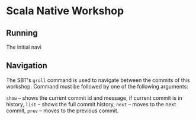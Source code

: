 # Scala Native Workshop

## Running

The initial navi

## Navigation

The SBT's `groll` command is used to navigate between the commits of this workshop.
Command must be followed by one of the following arguments:

`show` – shows the current commit id and message, if current commit is in history,
`list` – shows the full commit history,
`next` – moves to the next commit,
`prev` – moves to the previous commit.